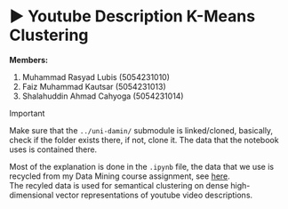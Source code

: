 # ▶️ **Youtube Description K-Means Clustering**

**Members:**

1. Muhammad Rasyad Lubis (5054231010)
2. Faiz Muhammad Kautsar (5054231013)
3. Shalahuddin Ahmad Cahyoga (5054231014)

> [!IMPORTANT]  
> Make sure that the `../uni-damin/` submodule is linked/cloned, basically, check if the folder exists there, if not, clone it. The data that the notebook uses is contained there.

Most of the explanation is done in the `.ipynb` file, the data that we use is recycled from my Data Mining course assignment, see [here](../uni-damin/tugas1_youtube/).  
The recyled data is used for semantical clustering on dense high-dimensional vector representations of youtube video descriptions.
